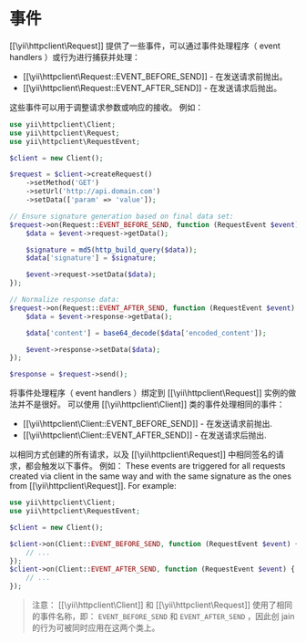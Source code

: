 事件
======

[[\yii\httpclient\Request]] 提供了一些事件，可以通过事件处理程序（ event handlers ）或行为进行捕获并处理：

- [[\yii\httpclient\Request::EVENT_BEFORE_SEND]] - 在发送请求前抛出。
- [[\yii\httpclient\Request::EVENT_AFTER_SEND]] - 在发送请求后抛出。

这些事件可以用于调整请求参数或响应的接收。
例如：

```php
use yii\httpclient\Client;
use yii\httpclient\Request;
use yii\httpclient\RequestEvent;

$client = new Client();

$request = $client->createRequest()
    ->setMethod('GET')
    ->setUrl('http://api.domain.com')
    ->setData(['param' => 'value']);

// Ensure signature generation based on final data set:
$request->on(Request::EVENT_BEFORE_SEND, function (RequestEvent $event) {
    $data = $event->request->getData();

    $signature = md5(http_build_query($data));
    $data['signature'] = $signature;

    $event->request->setData($data);
});

// Normalize response data:
$request->on(Request::EVENT_AFTER_SEND, function (RequestEvent $event) {
    $data = $event->response->getData();

    $data['content'] = base64_decode($data['encoded_content']);

    $event->response->setData($data);
});

$response = $request->send();
```

将事件处理程序（ event handlers ）绑定到 [[\yii\httpclient\Request]] 实例的做法并不是很好。
可以使用 [[\yii\httpclient\Client]] 类的事件处理相同的事件：

- [[\yii\httpclient\Client::EVENT_BEFORE_SEND]] - 在发送请求前抛出.
- [[\yii\httpclient\Client::EVENT_AFTER_SEND]] - 在发送请求后抛出.

以相同方式创建的所有请求，以及 [[\yii\httpclient\Request]] 中相同签名的请求，都会触发以下事件。
例如：
These events are triggered for all requests created via client in the same way and with the same signature as the ones from [[\yii\httpclient\Request]].
For example:

```php
use yii\httpclient\Client;
use yii\httpclient\RequestEvent;

$client = new Client();

$client->on(Client::EVENT_BEFORE_SEND, function (RequestEvent $event) {
    // ...
});
$client->on(Client::EVENT_AFTER_SEND, function (RequestEvent $event) {
    // ...
});
```

> 注意： [[\yii\httpclient\Client]] 和 [[\yii\httpclient\Request]] 使用了相同的事件名称，即： `EVENT_BEFORE_SEND` 和 `EVENT_AFTER_SEND` ，因此创 jain的行为可被同时应用在这两个类上。

